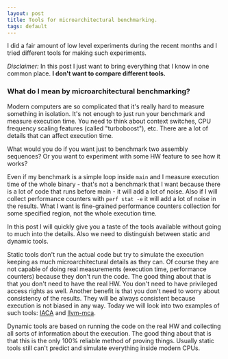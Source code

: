```yaml
---
layout: post
title: Tools for microarchitectural benchmarking.
tags: default
---
```


I did a fair amount of low level experiments during the recent months and I tried different tools for making such experiments.

*Disclaimer:*
In this post I just want to bring everything that I know in one common place. **I don't want to compare different tools.**

### What do I mean by microarchitectural benchmarking?

Modern computers are so complicated that it's really hard to measure something in isolation. It's not enough to just run your benchmark and measure execution time. You need to think about context switches, CPU frequency scaling features (called "turboboost"), etc. There are a lot of details that can affect execution time.

What would you do if you want just to benchmark two assembly sequences? Or you want to experiment with some HW feature to see how it works?

Even if my benchmark is a simple loop inside `main` and I measure execution time of the whole binary - that's not a benchmark that I want because there is a lot of code that runs before main - it will add a lot of noise. Also if I will collect performance counters with `perf stat -e` it will add a lot of noise in the results. What I want is fine-grained performance counters collection for some specified region, not the whole execution time.

In this post I will quickly give you a taste of the tools available without going to much into the details. Also we need to distinguish between static and dynamic tools. 

Static tools don't run the actual code but try to simulate the execution keeping as much microarchitectural details as they can. Of course they are not capable of doing real measurements (execution time, performance counters) because they don't run the code. The good thing about that is that you don't need to have the real HW. You don't need to have privileged access rights as well. Another benefit is that you don't need to worry about consistency of the results. They will be always consistent because execution is not biased in any way. Today we will look into two examples of such tools: [IACA]() and [llvm-mca]().

Dynamic tools are based on running the code on the real HW and collecting all sorts of information about the execution. The good thing about that is that this is the only 100% reliable method of proving things. Usually static tools still can't predict and simulate everything inside modern CPUs.


